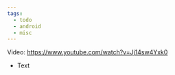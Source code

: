 ```yaml
---
tags:
  - todo
  - android
  - misc
---
```

Video: https://www.youtube.com/watch?v=Jj14sw4Yxk0
- Text